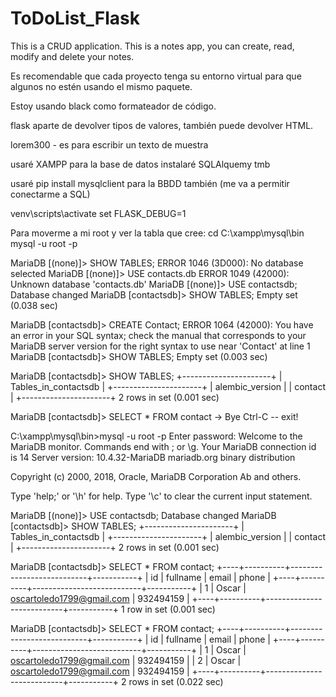 # ToDoList_Flask
This is a CRUD application. This is a notes app, you can create, read, modify and delete your notes.

Es recomendable que cada proyecto tenga su entorno virtual para que algunos no estén usando el mismo paquete.

Estoy usando black como formateador de código.

flask aparte de devolver tipos de valores, también puede devolver HTML.

lorem300 - es para escribir un texto de muestra

usaré XAMPP para la base de datos
instalaré SQLAlquemy tmb

usaré pip install mysqlclient para la BBDD también (me va a permitir conectarme a SQL)

venv\scripts\activate
set FLASK_DEBUG=1

Para moverme a mi root y ver la tabla que cree:
cd C:\xampp\mysql\bin
mysql -u root -p



MariaDB [(none)]> SHOW TABLES;
ERROR 1046 (3D000): No database selected
MariaDB [(none)]> USE contacts.db
ERROR 1049 (42000): Unknown database 'contacts.db'
MariaDB [(none)]> USE contactsdb;
Database changed
MariaDB [contactsdb]> SHOW TABLES;
Empty set (0.038 sec)

MariaDB [contactsdb]> CREATE Contact;
ERROR 1064 (42000): You have an error in your SQL syntax; check the manual that corresponds to your MariaDB server version for the right syntax to use near 'Contact' at line 1
MariaDB [contactsdb]> SHOW TABLES;
Empty set (0.003 sec)

MariaDB [contactsdb]> SHOW TABLES;
+----------------------+
| Tables_in_contactsdb |
+----------------------+
| alembic_version      |
| contact              |
+----------------------+
2 rows in set (0.001 sec)

MariaDB [contactsdb]> SELECT * FROM contact
    -> Bye
Ctrl-C -- exit!

C:\xampp\mysql\bin>mysql -u root -p
Enter password:
Welcome to the MariaDB monitor.  Commands end with ; or \g.
Your MariaDB connection id is 14
Server version: 10.4.32-MariaDB mariadb.org binary distribution

Copyright (c) 2000, 2018, Oracle, MariaDB Corporation Ab and others.

Type 'help;' or '\h' for help. Type '\c' to clear the current input statement.

MariaDB [(none)]> USE contactsdb;
Database changed
MariaDB [contactsdb]> SHOW TABLES;
+----------------------+
| Tables_in_contactsdb |
+----------------------+
| alembic_version      |
| contact              |
+----------------------+
2 rows in set (0.001 sec)

MariaDB [contactsdb]> SELECT * FROM contact;
+----+----------+---------------------------+-----------+
| id | fullname | email                     | phone     |
+----+----------+---------------------------+-----------+
|  1 | Oscar    | oscartoledo1799@gmail.com | 932494159 |
+----+----------+---------------------------+-----------+
1 row in set (0.001 sec)

MariaDB [contactsdb]> SELECT * FROM contact;
+----+----------+---------------------------+-----------+
| id | fullname | email                     | phone     |
+----+----------+---------------------------+-----------+
|  1 | Oscar    | oscartoledo1799@gmail.com | 932494159 |
|  2 | Oscar    | oscartoledo1799@gmail.com | 932494159 |
+----+----------+---------------------------+-----------+
2 rows in set (0.022 sec)